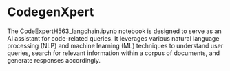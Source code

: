 # CodegenXpert
The CodeExpertH563_langchain.ipynb notebook is designed to serve as an AI assistant for code-related queries. It leverages various natural language processing (NLP) and machine learning (ML) techniques to understand user queries, search for relevant information within a corpus of documents, and generate responses accordingly.
